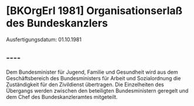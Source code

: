 # [BKOrgErl 1981] Organisationserlaß des Bundeskanzlers

Ausfertigungsdatum: 01.10.1981

 

## ----

Dem Bundesminister für Jugend, Familie und Gesundheit wird aus dem Geschäftsbereich des Bundesministers für Arbeit und Sozialordnung die Zuständigkeit für den Zivildienst übertragen. Die Einzelheiten des Übergangs werden zwischen den beteiligten Bundesministern geregelt und dem Chef des Bundeskanzleramtes mitgeteilt.
